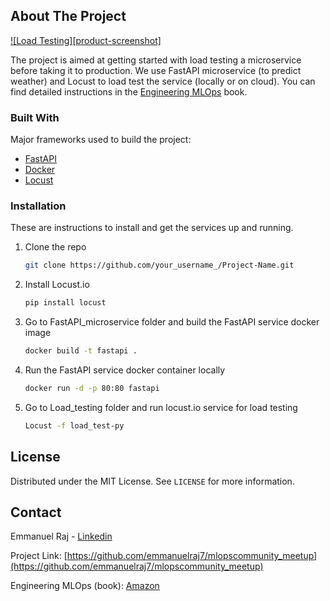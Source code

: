 

<!-- ABOUT THE PROJECT -->
## About The Project

[![Load Testing][product-screenshot]](https://github.com/emmanuelraj7/mlopscommunity_meetup/blob/main/images/load_test.png)

The project is aimed at getting started with load testing a microservice before taking it to production. We use FastAPI microservice (to predict weather) and Locust to load test the service (locally or on cloud). You can find detailed instructions in the [Engineering MLOps](https://www.amazon.com/Engineering-MLOps-Rapidly-production-ready-learning/dp/1800562888) book.



### Built With

Major frameworks used to build the project:
* [FastAPI](https://fastapi.tiangolo.com/)
* [Docker](https://www.docker.com/)
* [Locust](https://locust.io/)



<!-- GETTING STARTED -->
### Installation

These are instructions to install and get the services up and running. 

1. Clone the repo
   ```sh
   git clone https://github.com/your_username_/Project-Name.git
   ```
2. Install Locust.io
   ```sh
   pip install locust
   ```   
3. Go to FastAPI_microservice folder and build the FastAPI service docker image 
   ```sh
   docker build -t fastapi .
   ```
4. Run the FastAPI service docker container locally
   ```sh
   docker run -d -p 80:80 fastapi
   ```
5. Go to Load_testing folder and run locust.io service for load testing
   ```sh
   Locust -f load_test-py
   ```   




<!-- LICENSE -->
## License

Distributed under the MIT License. See `LICENSE` for more information.



<!-- CONTACT -->
## Contact

Emmanuel Raj - [Linkedin](https://twitter.com/your_username) 

Project Link: [https://github.com/emmanuelraj7/mlopscommunity_meetup](https://github.com/emmanuelraj7/mlopscommunity_meetup)

Engineering MLOps (book): [Amazon](https://www.amazon.com/Engineering-MLOps-Rapidly-production-ready-learning/dp/1800562888)
